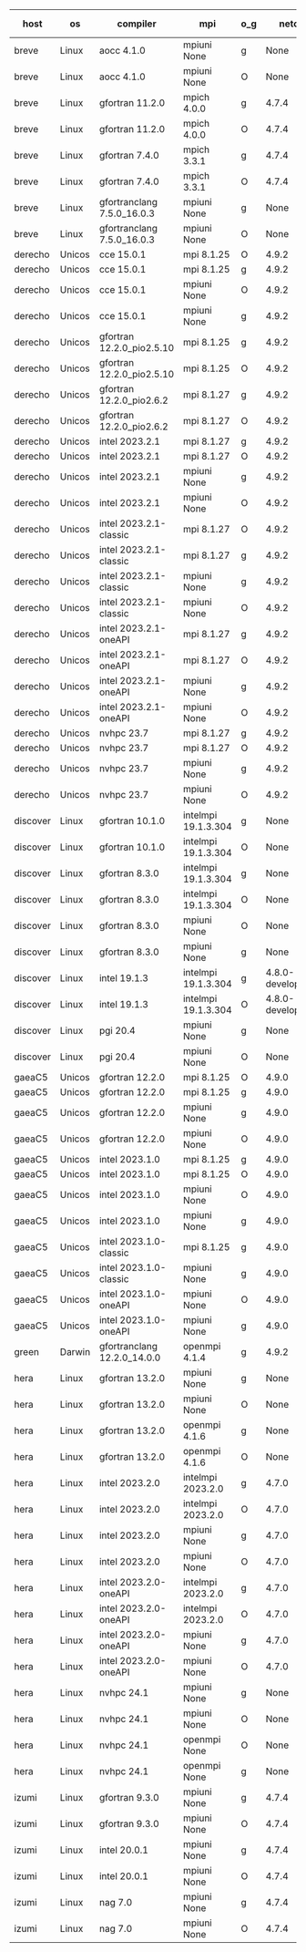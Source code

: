 

| host     | os       | compiler                              | mpi                      | o_g        | netcdf        | build       | u_pass          | u_fail          | s_pass            | s_fail            | e_pass             | e_fail             | nuopc_pass       | nuopc_fail       | artifacts link          |
|----------|----------|---------------------------------------|--------------------------|------------|---------------|-------------|-----------------|-----------------|-------------------|-------------------|--------------------|--------------------|------------------|------------------|-------------------------|
| breve | Linux | aocc 4.1.0 | mpiuni None  | g | None  | PASS | 12439 | 26 | 8 | 0 | 44 | 0 | None | None | <a href="https://github.com/esmf-org/esmf-test-artifacts/tree/2c0df2d0e368c2fb32e8ff5cb69c4607749212ae/feature_numa/aocc/4.1.0/g/mpiuni/None" target="_blank">2c0df2d</a> | 
| breve | Linux | aocc 4.1.0 | mpiuni None  | O | None  | PASS | 12439 | 26 | 8 | 0 | 44 | 0 | None | None | <a href="https://github.com/esmf-org/esmf-test-artifacts/tree/523c690692e7caa5e149468b508be286a098f0ee/feature_numa/aocc/4.1.0/O/mpiuni/None" target="_blank">523c690</a> | 
| breve | Linux | gfortran 11.2.0 | mpich 4.0.0  | g | 4.7.4  | PASS | 14133 | 0 | 50 | 0 | 81 | 0 | 51 | 0 | <a href="https://github.com/esmf-org/esmf-test-artifacts/tree/f5a61be4176fc65d3729f56d51c064a1b095747a/feature_numa/gfortran/11.2.0/g/mpich/4.0.0" target="_blank">f5a61be</a> | 
| breve | Linux | gfortran 11.2.0 | mpich 4.0.0  | O | 4.7.4  | PASS | 14133 | 0 | 50 | 0 | 81 | 0 | 51 | 0 | <a href="https://github.com/esmf-org/esmf-test-artifacts/tree/a4930506fb0d5054f0401989496d55edcccbb9c4/feature_numa/gfortran/11.2.0/O/mpich/4.0.0" target="_blank">a493050</a> | 
| breve | Linux | gfortran 7.4.0 | mpich 3.3.1  | g | 4.7.4  | PASS | 14133 | 0 | 50 | 0 | 81 | 0 | 51 | 0 | <a href="https://github.com/esmf-org/esmf-test-artifacts/tree/6ce217dda149b8fb6e5bce9c549a8ce9d55a7273/feature_numa/gfortran/7.4.0/g/mpich/3.3.1" target="_blank">6ce217d</a> | 
| breve | Linux | gfortran 7.4.0 | mpich 3.3.1  | O | 4.7.4  | PASS | 14133 | 0 | 50 | 0 | 81 | 0 | 51 | 0 | <a href="https://github.com/esmf-org/esmf-test-artifacts/tree/ba9375359af06c2e5038e78b8ec1d40b0dce8911/feature_numa/gfortran/7.4.0/O/mpich/3.3.1" target="_blank">ba93753</a> | 
| breve | Linux | gfortranclang 7.5.0_16.0.3 | mpiuni None  | g | None  | PASS | 12465 | 0 | 8 | 0 | 44 | 0 | None | None | <a href="https://github.com/esmf-org/esmf-test-artifacts/tree/0db7e3d2087ae2af5b8a50ce2c96a48a17c5f80e/feature_numa/gfortranclang/7.5.0_16.0.3/g/mpiuni/None" target="_blank">0db7e3d</a> | 
| breve | Linux | gfortranclang 7.5.0_16.0.3 | mpiuni None  | O | None  | PASS | 12465 | 0 | 8 | 0 | 44 | 0 | None | None | <a href="https://github.com/esmf-org/esmf-test-artifacts/tree/b04ba1b7828615548ced2f132627d4b99f08a556/feature_numa/gfortranclang/7.5.0_16.0.3/O/mpiuni/None" target="_blank">b04ba1b</a> | 
| derecho | Unicos | cce 15.0.1 | mpi 8.1.25  | O | 4.9.2  | PASS | None | None | None | None | None | None | None | None | <a href="https://github.com/esmf-org/esmf-test-artifacts/tree/b6c49efa23b91088e90fe97d3fcb80d12d65e75c/feature_numa/cce/15.0.1/O/mpi/8.1.25" target="_blank">b6c49ef</a> | 
| derecho | Unicos | cce 15.0.1 | mpi 8.1.25  | g | 4.9.2  | PASS | None | None | None | None | None | None | None | None | <a href="https://github.com/esmf-org/esmf-test-artifacts/tree/05624f9ba1cb6e48888a3f11085be396b065cc38/feature_numa/cce/15.0.1/g/mpi/8.1.25" target="_blank">05624f9</a> | 
| derecho | Unicos | cce 15.0.1 | mpiuni None  | O | 4.9.2  | PASS | None | None | None | None | None | None | None | None | <a href="https://github.com/esmf-org/esmf-test-artifacts/tree/a36f5eebc595c85cb61af7054aa86bd657dbc1a8/feature_numa/cce/15.0.1/O/mpiuni/None" target="_blank">a36f5ee</a> | 
| derecho | Unicos | cce 15.0.1 | mpiuni None  | g | 4.9.2  | PASS | None | None | None | None | None | None | None | None | <a href="https://github.com/esmf-org/esmf-test-artifacts/tree/093d2d1161e51fa86d5129335c75adbc6b33d499/feature_numa/cce/15.0.1/g/mpiuni/None" target="_blank">093d2d1</a> | 
| derecho | Unicos | gfortran 12.2.0_pio2.5.10 | mpi 8.1.25  | g | 4.9.2  | PASS | 14133 | 0 | 50 | 0 | 81 | 0 | 51 | 0 | <a href="https://github.com/esmf-org/esmf-test-artifacts/tree/988944857e2a43a028b5ba11553ace8de26863e7/feature_numa/gfortran/12.2.0_pio2.5.10/g/mpi/8.1.25" target="_blank">9889448</a> | 
| derecho | Unicos | gfortran 12.2.0_pio2.5.10 | mpi 8.1.25  | O | 4.9.2  | PASS | 14133 | 0 | 50 | 0 | 81 | 0 | 51 | 0 | <a href="https://github.com/esmf-org/esmf-test-artifacts/tree/44054d2d4b84aeb73e0734bfde3c78c8f115859a/feature_numa/gfortran/12.2.0_pio2.5.10/O/mpi/8.1.25" target="_blank">44054d2</a> | 
| derecho | Unicos | gfortran 12.2.0_pio2.6.2 | mpi 8.1.27  | g | 4.9.2  | PASS | 14133 | 0 | 50 | 0 | 81 | 0 | 51 | 0 | <a href="https://github.com/esmf-org/esmf-test-artifacts/tree/c2e12d45606e07b4f9483e7716e8bc254a497f6a/feature_numa/gfortran/12.2.0_pio2.6.2/g/mpi/8.1.27" target="_blank">c2e12d4</a> | 
| derecho | Unicos | gfortran 12.2.0_pio2.6.2 | mpi 8.1.27  | O | 4.9.2  | PASS | 14133 | 0 | 50 | 0 | 81 | 0 | 51 | 0 | <a href="https://github.com/esmf-org/esmf-test-artifacts/tree/774cd467dff5917fcf64e24acdf8f4334d668c79/feature_numa/gfortran/12.2.0_pio2.6.2/O/mpi/8.1.27" target="_blank">774cd46</a> | 
| derecho | Unicos | intel 2023.2.1 | mpi 8.1.27  | g | 4.9.2  | PASS | 14133 | 0 | 50 | 0 | 81 | 0 | 51 | 0 | <a href="https://github.com/esmf-org/esmf-test-artifacts/tree/53915c3fa470361ee7302bb09f2a57d02d2f7e8f/feature_numa/intel/2023.2.1/g/mpi/8.1.27" target="_blank">53915c3</a> | 
| derecho | Unicos | intel 2023.2.1 | mpi 8.1.27  | O | 4.9.2  | PASS | 14133 | 0 | 50 | 0 | 81 | 0 | 51 | 0 | <a href="https://github.com/esmf-org/esmf-test-artifacts/tree/514171c15dd35dbc60ccc994542bd1429f7f9efd/feature_numa/intel/2023.2.1/O/mpi/8.1.27" target="_blank">514171c</a> | 
| derecho | Unicos | intel 2023.2.1 | mpiuni None  | g | 4.9.2  | PASS | 12465 | 0 | 8 | 0 | 44 | 0 | None | None | <a href="https://github.com/esmf-org/esmf-test-artifacts/tree/b8156e66c23c1f06c769ecf72af6fee5deda6a11/feature_numa/intel/2023.2.1/g/mpiuni/None" target="_blank">b8156e6</a> | 
| derecho | Unicos | intel 2023.2.1 | mpiuni None  | O | 4.9.2  | PASS | 12465 | 0 | 8 | 0 | 44 | 0 | None | None | <a href="https://github.com/esmf-org/esmf-test-artifacts/tree/a80e9265670dc47665e678ca21f019adf5666084/feature_numa/intel/2023.2.1/O/mpiuni/None" target="_blank">a80e926</a> | 
| derecho | Unicos | intel 2023.2.1-classic | mpi 8.1.27  | O | 4.9.2  | PASS | 14133 | 0 | 50 | 0 | 81 | 0 | 51 | 0 | <a href="https://github.com/esmf-org/esmf-test-artifacts/tree/174bed3182666b16f166da2c27924a5293885439/feature_numa/intel/2023.2.1-classic/O/mpi/8.1.27" target="_blank">174bed3</a> | 
| derecho | Unicos | intel 2023.2.1-classic | mpi 8.1.27  | g | 4.9.2  | PASS | 14133 | 0 | 50 | 0 | 81 | 0 | 51 | 0 | <a href="https://github.com/esmf-org/esmf-test-artifacts/tree/06bc1b2961b155ccf72336a5f98e01bed35a65f9/feature_numa/intel/2023.2.1-classic/g/mpi/8.1.27" target="_blank">06bc1b2</a> | 
| derecho | Unicos | intel 2023.2.1-classic | mpiuni None  | g | 4.9.2  | PASS | 12465 | 0 | 8 | 0 | 44 | 0 | None | None | <a href="https://github.com/esmf-org/esmf-test-artifacts/tree/44dd60e46ba7700eb29b55cad9f3528ef8eacd61/feature_numa/intel/2023.2.1-classic/g/mpiuni/None" target="_blank">44dd60e</a> | 
| derecho | Unicos | intel 2023.2.1-classic | mpiuni None  | O | 4.9.2  | PASS | 12465 | 0 | 8 | 0 | 44 | 0 | None | None | <a href="https://github.com/esmf-org/esmf-test-artifacts/tree/21bae17226a6720aae3d8c3050b33a1965be1e83/feature_numa/intel/2023.2.1-classic/O/mpiuni/None" target="_blank">21bae17</a> | 
| derecho | Unicos | intel 2023.2.1-oneAPI | mpi 8.1.27  | g | 4.9.2  | PASS | 14133 | 0 | 50 | 0 | 81 | 0 | 51 | 0 | <a href="https://github.com/esmf-org/esmf-test-artifacts/tree/f6d2ac19ad1ef5b47b6735e5a0191133565c4489/feature_numa/intel/2023.2.1-oneAPI/g/mpi/8.1.27" target="_blank">f6d2ac1</a> | 
| derecho | Unicos | intel 2023.2.1-oneAPI | mpi 8.1.27  | O | 4.9.2  | PASS | 14133 | 0 | 49 | 1 | 81 | 0 | 51 | 0 | <a href="https://github.com/esmf-org/esmf-test-artifacts/tree/742c02410254d7bde8808cd205660a881740ca39/feature_numa/intel/2023.2.1-oneAPI/O/mpi/8.1.27" target="_blank">742c024</a> | 
| derecho | Unicos | intel 2023.2.1-oneAPI | mpiuni None  | g | 4.9.2  | PASS | 12465 | 0 | 8 | 0 | 44 | 0 | None | None | <a href="https://github.com/esmf-org/esmf-test-artifacts/tree/f6c50f3f7214eade55b5c1aa0655ca2b51ede436/feature_numa/intel/2023.2.1-oneAPI/g/mpiuni/None" target="_blank">f6c50f3</a> | 
| derecho | Unicos | intel 2023.2.1-oneAPI | mpiuni None  | O | 4.9.2  | PASS | 12465 | 0 | 8 | 0 | 44 | 0 | None | None | <a href="https://github.com/esmf-org/esmf-test-artifacts/tree/26be8a75541b4798f3055dea012f2c86fbfde75a/feature_numa/intel/2023.2.1-oneAPI/O/mpiuni/None" target="_blank">26be8a7</a> | 
| derecho | Unicos | nvhpc 23.7 | mpi 8.1.27  | g | 4.9.2  | PASS | None | None | None | None | None | None | None | None | <a href="https://github.com/esmf-org/esmf-test-artifacts/tree/eb579c24eed90f912a6d85a5fd4ef98fb006bcf6/feature_numa/nvhpc/23.7/g/mpi/8.1.27" target="_blank">eb579c2</a> | 
| derecho | Unicos | nvhpc 23.7 | mpi 8.1.27  | O | 4.9.2  | PASS | None | None | None | None | None | None | None | None | <a href="https://github.com/esmf-org/esmf-test-artifacts/tree/33f68c6f921e82b765c871e17cb7c532ca25db98/feature_numa/nvhpc/23.7/O/mpi/8.1.27" target="_blank">33f68c6</a> | 
| derecho | Unicos | nvhpc 23.7 | mpiuni None  | g | 4.9.2  | PASS | None | None | None | None | None | None | None | None | <a href="https://github.com/esmf-org/esmf-test-artifacts/tree/5343dfc4e6d340656faf79765e9955538e5a4174/feature_numa/nvhpc/23.7/g/mpiuni/None" target="_blank">5343dfc</a> | 
| derecho | Unicos | nvhpc 23.7 | mpiuni None  | O | 4.9.2  | PASS | None | None | None | None | None | None | None | None | <a href="https://github.com/esmf-org/esmf-test-artifacts/tree/e43ca33a917f349e519d8415247f80f21fb439f9/feature_numa/nvhpc/23.7/O/mpiuni/None" target="_blank">e43ca33</a> | 
| discover | Linux | gfortran 10.1.0 | intelmpi 19.1.3.304  | g | None  | PASS | 14118 | 15 | 50 | 0 | 81 | 0 | 51 | 0 | <a href="https://github.com/esmf-org/esmf-test-artifacts/tree/f0f52e31e90975667979e13ed2a6c2d61ae19b3c/feature_numa/gfortran/10.1.0/g/intelmpi/19.1.3.304" target="_blank">f0f52e3</a> | 
| discover | Linux | gfortran 10.1.0 | intelmpi 19.1.3.304  | O | None  | PASS | 14118 | 15 | 50 | 0 | 81 | 0 | 51 | 0 | <a href="https://github.com/esmf-org/esmf-test-artifacts/tree/ac7295214560b6dc88c9471adfbef654df2ac04c/feature_numa/gfortran/10.1.0/O/intelmpi/19.1.3.304" target="_blank">ac72952</a> | 
| discover | Linux | gfortran 8.3.0 | intelmpi 19.1.3.304  | g | None  | PASS | 14118 | 15 | 50 | 0 | 81 | 0 | 51 | 0 | <a href="https://github.com/esmf-org/esmf-test-artifacts/tree/20684fa50b9c7b2a98fae2e9a4646d647a3a3752/feature_numa/gfortran/8.3.0/g/intelmpi/19.1.3.304" target="_blank">20684fa</a> | 
| discover | Linux | gfortran 8.3.0 | intelmpi 19.1.3.304  | O | None  | PASS | 14118 | 15 | 50 | 0 | 81 | 0 | 51 | 0 | <a href="https://github.com/esmf-org/esmf-test-artifacts/tree/d8814df3d30641c4c452e1cb6ec95c9b1649cef0/feature_numa/gfortran/8.3.0/O/intelmpi/19.1.3.304" target="_blank">d8814df</a> | 
| discover | Linux | gfortran 8.3.0 | mpiuni None  | O | None  | PASS | 12465 | 0 | 8 | 0 | 44 | 0 | None | None | <a href="https://github.com/esmf-org/esmf-test-artifacts/tree/f57eabedcdb8bdee064b291bfdf79bc6636d49f9/feature_numa/gfortran/8.3.0/O/mpiuni/None" target="_blank">f57eabe</a> | 
| discover | Linux | gfortran 8.3.0 | mpiuni None  | g | None  | PASS | 12465 | 0 | 8 | 0 | 44 | 0 | None | None | <a href="https://github.com/esmf-org/esmf-test-artifacts/tree/f0dd797b8cb09c1e7f866015413a818bfd3273ce/feature_numa/gfortran/8.3.0/g/mpiuni/None" target="_blank">f0dd797</a> | 
| discover | Linux | intel 19.1.3 | intelmpi 19.1.3.304  | g | 4.8.0-development  | PASS | 14133 | 0 | 50 | 0 | 81 | 0 | 51 | 0 | <a href="https://github.com/esmf-org/esmf-test-artifacts/tree/200b02fcb8de2d38edca3171d90c138da5060e33/feature_numa/intel/19.1.3/g/intelmpi/19.1.3.304" target="_blank">200b02f</a> | 
| discover | Linux | intel 19.1.3 | intelmpi 19.1.3.304  | O | 4.8.0-development  | PASS | 14133 | 0 | 50 | 0 | 81 | 0 | 51 | 0 | <a href="https://github.com/esmf-org/esmf-test-artifacts/tree/1ae62d1a070918c1aed76218dc7b06b72b5734cf/feature_numa/intel/19.1.3/O/intelmpi/19.1.3.304" target="_blank">1ae62d1</a> | 
| discover | Linux | pgi 20.4 | mpiuni None  | g | None  | PASS | 12465 | 0 | 8 | 0 | 44 | 0 | None | None | <a href="https://github.com/esmf-org/esmf-test-artifacts/tree/c1434c8e7ce1f1731e43d1a45e947b245f52d8f9/feature_numa/pgi/20.4/g/mpiuni/None" target="_blank">c1434c8</a> | 
| discover | Linux | pgi 20.4 | mpiuni None  | O | None  | PASS | 12465 | 0 | 8 | 0 | 44 | 0 | None | None | <a href="https://github.com/esmf-org/esmf-test-artifacts/tree/06c44199e552c368720136b2ce624daac2f6092e/feature_numa/pgi/20.4/O/mpiuni/None" target="_blank">06c4419</a> | 
| gaeaC5 | Unicos | gfortran 12.2.0 | mpi 8.1.25  | O | 4.9.0  | PASS | None | None | None | None | None | None | None | None | <a href="https://github.com/esmf-org/esmf-test-artifacts/tree/edad0abb43dfe7e704f5c23490901d2ea4cd5f8b/feature_numa/gfortran/12.2.0/O/mpi/8.1.25" target="_blank">edad0ab</a> | 
| gaeaC5 | Unicos | gfortran 12.2.0 | mpi 8.1.25  | g | 4.9.0  | PASS | None | None | None | None | None | None | None | None | <a href="https://github.com/esmf-org/esmf-test-artifacts/tree/27c528fe02de47db617d742d161de29222337fc7/feature_numa/gfortran/12.2.0/g/mpi/8.1.25" target="_blank">27c528f</a> | 
| gaeaC5 | Unicos | gfortran 12.2.0 | mpiuni None  | g | 4.9.0  | PASS | 12465 | 0 | 8 | 0 | 44 | 0 | None | None | <a href="https://github.com/esmf-org/esmf-test-artifacts/tree/e29ae25c741cd34df2fadcf5e959c8b225f301a2/feature_numa/gfortran/12.2.0/g/mpiuni/None" target="_blank">e29ae25</a> | 
| gaeaC5 | Unicos | gfortran 12.2.0 | mpiuni None  | O | 4.9.0  | PASS | 12465 | 0 | 8 | 0 | 44 | 0 | None | None | <a href="https://github.com/esmf-org/esmf-test-artifacts/tree/1d328e9e68e48609bfd804bd24883f25fefd50af/feature_numa/gfortran/12.2.0/O/mpiuni/None" target="_blank">1d328e9</a> | 
| gaeaC5 | Unicos | intel 2023.1.0 | mpi 8.1.25  | g | 4.9.0  | PASS | 14133 | 0 | 50 | 0 | 81 | 0 | 51 | 0 | <a href="https://github.com/esmf-org/esmf-test-artifacts/tree/fe85d5dd3a72e58c29cc95228b8b8bc5ec564497/feature_numa/intel/2023.1.0/g/mpi/8.1.25" target="_blank">fe85d5d</a> | 
| gaeaC5 | Unicos | intel 2023.1.0 | mpi 8.1.25  | O | 4.9.0  | PASS | None | None | None | None | None | None | None | None | <a href="https://github.com/esmf-org/esmf-test-artifacts/tree/6c12a72c9d6fb9d9bfddcd01634e88995844b7ba/feature_numa/intel/2023.1.0/O/mpi/8.1.25" target="_blank">6c12a72</a> | 
| gaeaC5 | Unicos | intel 2023.1.0 | mpiuni None  | O | 4.9.0  | PASS | 12465 | 0 | 8 | 0 | 44 | 0 | None | None | <a href="https://github.com/esmf-org/esmf-test-artifacts/tree/5b32bddc772bb589cb32081409ab198ad90dc099/feature_numa/intel/2023.1.0/O/mpiuni/None" target="_blank">5b32bdd</a> | 
| gaeaC5 | Unicos | intel 2023.1.0 | mpiuni None  | g | 4.9.0  | PASS | None | None | None | None | None | None | None | None | <a href="https://github.com/esmf-org/esmf-test-artifacts/tree/a3d3639aec628ca11f59cbd769816033886079d3/feature_numa/intel/2023.1.0/g/mpiuni/None" target="_blank">a3d3639</a> | 
| gaeaC5 | Unicos | intel 2023.1.0-classic | mpi 8.1.25  | g | 4.9.0  | PASS | 14133 | 0 | 50 | 0 | 81 | 0 | 51 | 0 | <a href="https://github.com/esmf-org/esmf-test-artifacts/tree/74a0b562ac424ed7c7e1d1e42eb4de1191a874d7/feature_numa/intel/2023.1.0-classic/g/mpi/8.1.25" target="_blank">74a0b56</a> | 
| gaeaC5 | Unicos | intel 2023.1.0-classic | mpiuni None  | g | 4.9.0  | PASS | 12465 | 0 | 8 | 0 | 44 | 0 | None | None | <a href="https://github.com/esmf-org/esmf-test-artifacts/tree/e18d5876f13cdef90b93200a185033d798ecb9ec/feature_numa/intel/2023.1.0-classic/g/mpiuni/None" target="_blank">e18d587</a> | 
| gaeaC5 | Unicos | intel 2023.1.0-oneAPI | mpiuni None  | O | 4.9.0  | PASS | 12465 | 0 | 8 | 0 | 44 | 0 | None | None | <a href="https://github.com/esmf-org/esmf-test-artifacts/tree/d6ea2ed4321788805ed8be741de5d2a4116a4552/feature_numa/intel/2023.1.0-oneAPI/O/mpiuni/None" target="_blank">d6ea2ed</a> | 
| gaeaC5 | Unicos | intel 2023.1.0-oneAPI | mpiuni None  | g | 4.9.0  | PASS | 12465 | 0 | 8 | 0 | 44 | 0 | None | None | <a href="https://github.com/esmf-org/esmf-test-artifacts/tree/0e306553a540ed7dd36ed83199b4d7f309f2180f/feature_numa/intel/2023.1.0-oneAPI/g/mpiuni/None" target="_blank">0e30655</a> | 
| green | Darwin | gfortranclang 12.2.0_14.0.0 | openmpi 4.1.4  | g | 4.9.2  | PASS | None | None | None | None | None | None | None | None | <a href="https://github.com/esmf-org/esmf-test-artifacts/tree/c39dea5333dc16034a7cf9c3e70e9fed46079c23/feature_numa/gfortranclang/12.2.0_14.0.0/g/openmpi/4.1.4" target="_blank">c39dea5</a> | 
| hera | Linux | gfortran 13.2.0 | mpiuni None  | g | None  | PASS | 12465 | 0 | 8 | 0 | 44 | 0 | None | None | <a href="https://github.com/esmf-org/esmf-test-artifacts/tree/9c3861fd50790a9f06b30c3a648392327698f3fd/feature_numa/gfortran/13.2.0/g/mpiuni/None" target="_blank">9c3861f</a> | 
| hera | Linux | gfortran 13.2.0 | mpiuni None  | O | None  | PASS | 12465 | 0 | 8 | 0 | 44 | 0 | None | None | <a href="https://github.com/esmf-org/esmf-test-artifacts/tree/513ea5b0a42177f287cf0167ab082d8333e1ab98/feature_numa/gfortran/13.2.0/O/mpiuni/None" target="_blank">513ea5b</a> | 
| hera | Linux | gfortran 13.2.0 | openmpi 4.1.6  | g | None  | PASS | None | None | None | None | None | None | None | None | <a href="https://github.com/esmf-org/esmf-test-artifacts/tree/b9c9623daca780d81b78a15174fcdab2d7f70cde/feature_numa/gfortran/13.2.0/g/openmpi/4.1.6" target="_blank">b9c9623</a> | 
| hera | Linux | gfortran 13.2.0 | openmpi 4.1.6  | O | None  | PASS | 14132 | 1 | 48 | 2 | 81 | 0 | 51 | 0 | <a href="https://github.com/esmf-org/esmf-test-artifacts/tree/1ce7cb1627d5fd107af3390949b21fa604a132ba/feature_numa/gfortran/13.2.0/O/openmpi/4.1.6" target="_blank">1ce7cb1</a> | 
| hera | Linux | intel 2023.2.0 | intelmpi 2023.2.0  | g | 4.7.0  | PASS | None | None | None | None | None | None | None | None | <a href="https://github.com/esmf-org/esmf-test-artifacts/tree/0838f159e2def2c4021e875260b4326222543a12/feature_numa/intel/2023.2.0/g/intelmpi/2023.2.0" target="_blank">0838f15</a> | 
| hera | Linux | intel 2023.2.0 | intelmpi 2023.2.0  | O | 4.7.0  | PASS | None | None | None | None | None | None | None | None | <a href="https://github.com/esmf-org/esmf-test-artifacts/tree/0a54ce0b24decc83d75c0b4cebd2f3ce94b6732d/feature_numa/intel/2023.2.0/O/intelmpi/2023.2.0" target="_blank">0a54ce0</a> | 
| hera | Linux | intel 2023.2.0 | mpiuni None  | g | 4.7.0  | PASS | None | None | None | None | None | None | None | None | <a href="https://github.com/esmf-org/esmf-test-artifacts/tree/dd3be37a61180cc67cc459e1dc90d61448ed55c1/feature_numa/intel/2023.2.0/g/mpiuni/None" target="_blank">dd3be37</a> | 
| hera | Linux | intel 2023.2.0 | mpiuni None  | O | 4.7.0  | PASS | 12465 | 0 | 8 | 0 | 44 | 0 | None | None | <a href="https://github.com/esmf-org/esmf-test-artifacts/tree/67d38a0f3f5f85672329b3e1440bf22fb9bc251c/feature_numa/intel/2023.2.0/O/mpiuni/None" target="_blank">67d38a0</a> | 
| hera | Linux | intel 2023.2.0-oneAPI | intelmpi 2023.2.0  | g | 4.7.0  | PASS | None | None | None | None | None | None | None | None | <a href="https://github.com/esmf-org/esmf-test-artifacts/tree/e292876d5232cfd42b8447910c8350b5296ab189/feature_numa/intel/2023.2.0-oneAPI/g/intelmpi/2023.2.0" target="_blank">e292876</a> | 
| hera | Linux | intel 2023.2.0-oneAPI | intelmpi 2023.2.0  | O | 4.7.0  | PASS | 14133 | 0 | 49 | 1 | 81 | 0 | 51 | 0 | <a href="https://github.com/esmf-org/esmf-test-artifacts/tree/e9e4dc2810bfab7a940b6cd03dc89b87e3e14607/feature_numa/intel/2023.2.0-oneAPI/O/intelmpi/2023.2.0" target="_blank">e9e4dc2</a> | 
| hera | Linux | intel 2023.2.0-oneAPI | mpiuni None  | g | 4.7.0  | PASS | 12465 | 0 | 8 | 0 | 44 | 0 | None | None | <a href="https://github.com/esmf-org/esmf-test-artifacts/tree/d2b89da188165d54591cb9a24729dfc36126ef39/feature_numa/intel/2023.2.0-oneAPI/g/mpiuni/None" target="_blank">d2b89da</a> | 
| hera | Linux | intel 2023.2.0-oneAPI | mpiuni None  | O | 4.7.0  | PASS | 12465 | 0 | 8 | 0 | 44 | 0 | None | None | <a href="https://github.com/esmf-org/esmf-test-artifacts/tree/8dbf898ade8b0bb971449c631a25b77dcd58bdae/feature_numa/intel/2023.2.0-oneAPI/O/mpiuni/None" target="_blank">8dbf898</a> | 
| hera | Linux | nvhpc 24.1 | mpiuni None  | g | None  | PASS | None | None | None | None | None | None | None | None | <a href="https://github.com/esmf-org/esmf-test-artifacts/tree/236a8fa96fbd7a94ddffeff28f800a36a9a2d622/feature_numa/nvhpc/24.1/g/mpiuni/None" target="_blank">236a8fa</a> | 
| hera | Linux | nvhpc 24.1 | mpiuni None  | O | None  | PASS | None | None | None | None | None | None | None | None | <a href="https://github.com/esmf-org/esmf-test-artifacts/tree/710c5efb0efab6be75f10d98193149575b73e7a2/feature_numa/nvhpc/24.1/O/mpiuni/None" target="_blank">710c5ef</a> | 
| hera | Linux | nvhpc 24.1 | openmpi None  | O | None  | PASS | None | None | None | None | None | None | None | None | <a href="https://github.com/esmf-org/esmf-test-artifacts/tree/8af13d0cd1119b7c931f009e6222cda0289a0f5c/feature_numa/nvhpc/24.1/O/openmpi/None" target="_blank">8af13d0</a> | 
| hera | Linux | nvhpc 24.1 | openmpi None  | g | None  | PASS | 14132 | 1 | 48 | 2 | 81 | 0 | 51 | 0 | <a href="https://github.com/esmf-org/esmf-test-artifacts/tree/37d34a9fde985b87fbd4a3ae31ad3242537ee1fd/feature_numa/nvhpc/24.1/g/openmpi/None" target="_blank">37d34a9</a> | 
| izumi | Linux | gfortran 9.3.0 | mpiuni None  | g | 4.7.4  | PASS | 12465 | 0 | 8 | 0 | 44 | 0 | None | None | <a href="https://github.com/esmf-org/esmf-test-artifacts/tree/9d259848654f8024637240897eb2ba36c4c29057/feature_numa/gfortran/9.3.0/g/mpiuni/None" target="_blank">9d25984</a> | 
| izumi | Linux | gfortran 9.3.0 | mpiuni None  | O | 4.7.4  | PASS | 12465 | 0 | 8 | 0 | 44 | 0 | None | None | <a href="https://github.com/esmf-org/esmf-test-artifacts/tree/b3d0635c6fa5d4cde746b5c192a6e588fdc430e8/feature_numa/gfortran/9.3.0/O/mpiuni/None" target="_blank">b3d0635</a> | 
| izumi | Linux | intel 20.0.1 | mpiuni None  | g | 4.7.4  | PASS | 12465 | 0 | 8 | 0 | 44 | 0 | None | None | <a href="https://github.com/esmf-org/esmf-test-artifacts/tree/0ca44e3b49782de57a3a6cb87fc71a6ad28aa8c2/feature_numa/intel/20.0.1/g/mpiuni/None" target="_blank">0ca44e3</a> | 
| izumi | Linux | intel 20.0.1 | mpiuni None  | O | 4.7.4  | PASS | 12465 | 0 | 8 | 0 | 44 | 0 | None | None | <a href="https://github.com/esmf-org/esmf-test-artifacts/tree/452ea8920640d675c267ce096b2f9c6568016d4a/feature_numa/intel/20.0.1/O/mpiuni/None" target="_blank">452ea89</a> | 
| izumi | Linux | nag 7.0 | mpiuni None  | g | 4.7.4  | PASS | 12465 | 0 | 8 | 0 | 44 | 0 | None | None | <a href="https://github.com/esmf-org/esmf-test-artifacts/tree/6e8639a6956d521a97d41c9191fae4f2f0bf62aa/feature_numa/nag/7.0/g/mpiuni/None" target="_blank">6e8639a</a> | 
| izumi | Linux | nag 7.0 | mpiuni None  | O | 4.7.4  | PASS | 12465 | 0 | 8 | 0 | 44 | 0 | None | None | <a href="https://github.com/esmf-org/esmf-test-artifacts/tree/c66e838af772baf01c8a70a7b1228d11f5b1ae5f/feature_numa/nag/7.0/O/mpiuni/None" target="_blank">c66e838</a> | 
